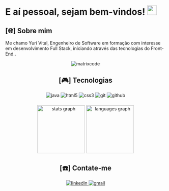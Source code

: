<h1>
E aí pessoal, sejam bem-vindos! <img src="https://raw.githubusercontent.com/iampavangandhi/iampavangandhi/master/gifs/Hi.gif" width="30px"> 
</h1>

<h2>[🌐] Sobre mim</h2>
<p>Me chamo Yuri Vital, Engenheiro de Software em formação com interesse em desenvolvimento Full Stack, iniciando através das tecnologias do Front-End..</p>

<div align="center" height="150%" width="auto">
<img alt="matrixcode" src="https://imgur.com/G9lFPCK.gif">
<div>

###

<h2>[🎮] Tecnologias</h2>

<div align="center" style="inline_block">
  <img alt="java" src="https://img.shields.io/badge/java-000000?style=for-the-badge&logo=openjdk&logoColor=FFFFFF"/>
  <img alt="html5" src="https://img.shields.io/badge/html5-000000?style=for-the-badge&logo=html5&logoColor=FFFFFF"/>          
  <img alt="css3" src="https://img.shields.io/badge/css3-000000?style=for-the-badge&logo=css3&logoColor=FFFFFF"/>
  <img alt="git"src="https://img.shields.io/badge/git-000000?style=for-the-badge&logo=git&logoColor=FFFFFF"/>
  <img alt="github" src="https://img.shields.io/badge/github-000000?style=for-the-badge&logo=github&logoColor=FFFFFF"/>
</div>

###

<div align="center">
  <img src="https://github-readme-stats.vercel.app/api?username=yvitall&hide_title=false&hide_rank=false&show_icons=true&include_all_commits=true&count_private=true&disable_animations=false&theme=dark&locale=en&hide_border=false&order=1" height="150" alt="stats graph"/>
  <img src="https://github-readme-stats.vercel.app/api/top-langs?username=yvitall&locale=en&hide_title=false&layout=compact&card_width=320&langs_count=5&theme=dark&hide_border=false&order=2" height="150" alt="languages graph"/>
</div>

###

<h2>[☎️] Contate-me</h2>
<div align="center">
<a href="https://www.linkedin.com/in/yurivitall/"><img alt="linkedin" src="https://img.shields.io/badge/linkedin-000000?style=for-the-badge&logo=linkedin&logoColor=FFFFFF"> 
<a href="mailto:yvital.work@gmail.com"> <img alt="gmail" src="https://img.shields.io/badge/gmail-000000?style=for-the-badge&logo=gmail&logoColor=FFFFFF">
<div>